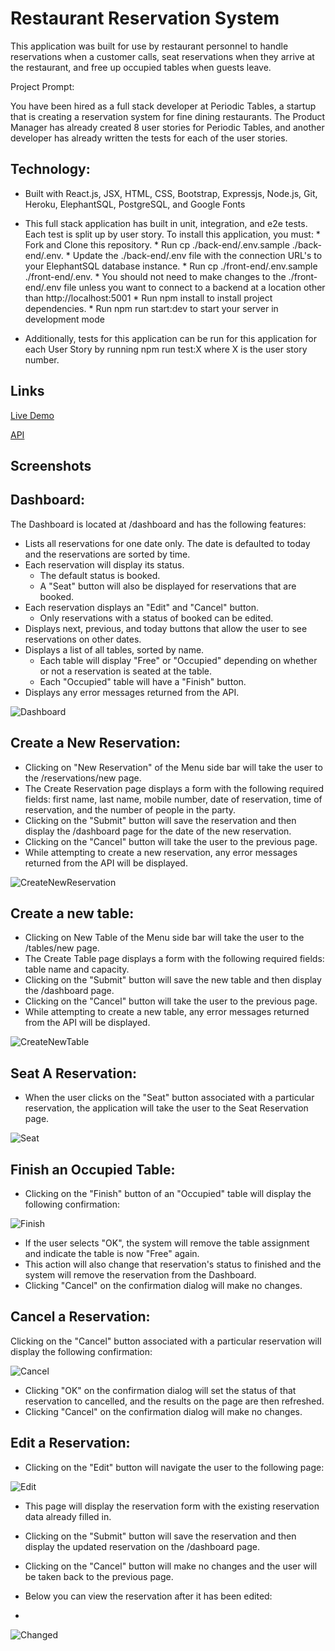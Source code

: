 # Restaurant Reservation System

This application was built for use by restaurant personnel to handle reservations when a customer calls, seat reservations when they arrive at the restaurant, and free up occupied tables when guests leave.

Project Prompt: 

  You have been hired as a full stack developer at Periodic Tables, a startup that is creating a reservation system for fine dining restaurants. The    Product Manager has already created 8 user stories for Periodic Tables, and another developer has already written the tests for each of the user stories.

## Technology:

* Built with React.js, JSX, HTML, CSS, Bootstrap, Expressjs, Node.js, Git, Heroku, ElephantSQL, PostgreSQL, and Google Fonts

* This full stack application has built in unit, integration, and e2e tests. Each test is split up by user story. To install this application, you must: 
      * Fork and Clone this repository.
      * Run cp ./back-end/.env.sample ./back-end/.env.
      * Update the ./back-end/.env file with the connection URL's to your ElephantSQL database instance.
      * Run cp ./front-end/.env.sample ./front-end/.env.
      * You should not need to make changes to the ./front-end/.env file unless you want to connect to a backend at a location other than http://localhost:5001
      * Run npm install to install project dependencies.
      * Run npm run start:dev to start your server in development mode

* Additionally, tests for this application can be run for this application for each User Story by running npm run test:X where X is the user story number. 

## Links 
[Live Demo](https://my-app-restaurant-front.herokuapp.com/dashboard)



[API](https://my-restaurant-app-back.herokuapp.com/tables)


## Screenshots

## Dashboard: 
The Dashboard is located at /dashboard and has the following features:

* Lists all reservations for one date only. The date is defaulted to today and the reservations are sorted by time.
* Each reservation will display its status.
  *   The default status is booked. 
  *   A "Seat" button will also be displayed for reservations that are booked.
* Each reservation displays an "Edit" and "Cancel" button. 
  *  Only reservations with a status of booked can be edited.
* Displays next, previous, and today buttons that allow the user to see reservations on other dates.
* Displays a list of all tables, sorted by name. 
  * Each table will display "Free" or "Occupied" depending on whether or not a reservation is seated at the table. 
  * Each "Occupied" table will have a "Finish" button.
* Displays any error messages returned from the API.

![Dashboard](Screenshots/Dashboard.png)

## Create a New Reservation: 

* Clicking on "New Reservation" of the Menu side bar will take the user to the /reservations/new page. 
* The Create Reservation page displays a form with the following required fields: first name, last name, mobile number, date of reservation, time of reservation, and the number of people in the party. 
* Clicking on the "Submit" button will save the reservation and then display the /dashboard page for the date of the new reservation. 
* Clicking on the "Cancel" button will take the user to the previous page. 
* While attempting to create a new reservation, any error messages returned from the API will be displayed.

![CreateNewReservation](Screenshots/New.png)

## Create a new table:

* Clicking on New Table of the Menu side bar will take the user to the /tables/new page. 
* The Create Table page displays a form with the following required fields: table name and capacity. 
* Clicking on the "Submit" button will save the new table and then display the /dashboard page. 
* Clicking on the "Cancel" button will take the user to the previous page. 
* While attempting to create a new table, any error messages returned from the API will be displayed.

![CreateNewTable](Screenshots/NewTable.png)

## Seat A Reservation: 

* When the user clicks on the "Seat" button associated with a particular reservation, the application will take the user to the Seat Reservation page.

![Seat](Screenshots/Seat.png)

## Finish an Occupied Table: 

* Clicking on the "Finish" button of an "Occupied" table will display the following confirmation:

![Finish](Screenshots/Finish.png)

* If the user selects "OK", the system will remove the table assignment and indicate the table is now "Free" again. 
* This action will also change that reservation's status to finished and the system will remove the reservation from the Dashboard. 
* Clicking "Cancel" on the confirmation dialog will make no changes.



## Cancel a Reservation: 

Clicking on the "Cancel" button associated with a particular reservation will display the following confirmation:

![Cancel](Screenshots/Cancel.png)

* Clicking "OK" on the confirmation dialog will set the status of that reservation to cancelled, and the results on the page are then refreshed. 
* Clicking "Cancel" on the confirmation dialog will make no changes.

## Edit a Reservation: 

* Clicking on the "Edit" button will navigate the user to the following page: 

![Edit](Screenshots/Edit.png)

* This page will display the reservation form with the existing reservation data already filled in. 
* Clicking on the "Submit" button will save the reservation and then display the updated reservation on the /dashboard page. 
* Clicking on the "Cancel" button will make no changes and the user will be taken back to the previous page.

* Below you can view the reservation after it has been edited: 
* 
![Changed](Screenshots/Changed.png)

